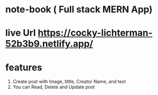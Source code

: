 # note-book ( Full stack MERN App)
# live Url https://cocky-lichterman-52b3b9.netlify.app/

# features
1. Create post with Image, tittle, Creator Name, and text
2. You can Read, Delete and Update post
